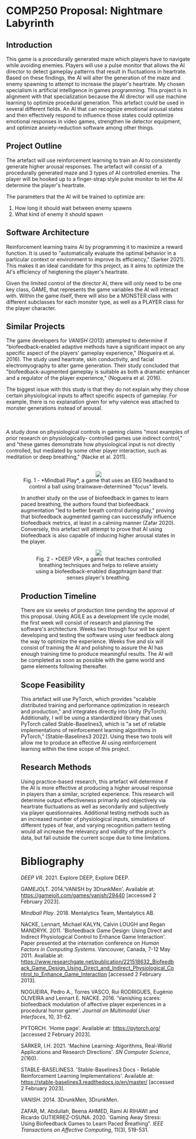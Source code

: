 # COMP250 Proposal: Nightmare Labyrinth

## Introduction
This game is a procedurally generated maze which players have to navigate while avoiding enemies. Players will use a pulse monitor that allows the AI director to detect gameplay patterns that result in fluctuations in heartrate. Based on these findings, the AI will alter the generation of the maze and enemy spawning to attempt to increase the player's heartrate. My chosen specialism is artificial intelligence in games programming. This project is in alignment with that specialization because the AI director will use machine learning to optimize procedural generation. This artefact could be used in several different fields. An AI that can recognize emotional arousal states and then effectively respond to influence those states could optimize emotional responses in video games, strengthen lie detector equipment, and optimize anxiety-reduction software among other things.

## Project Outline

The artefact will use reinforcement learning to train an AI to consistently generate higher arousal responses. The artefact will consist of a procedurally generated maze and 3 types of AI controlled enemies. The player will be hooked up to a finger-strap style pulse monitor to let the AI determine the player's heartrate.

The parameters that the AI will be trained to optimize are:
1. How long it should wait between enemy spawns
2. What kind of enemy it should spawn

## Software Architecture

Reinforcement learning trains AI by programming it to maximize a reward function. It is used to "automatically evaluate the optimal behavior in a particular context or environment to improve its efficiency," (Sarker 2021). This makes it an ideal candidate for this project, as it aims to optimize the AI's efficiency of heigtening  the player's heartrate. 

Given the limited control of the director AI, there will only need to be one key class, GAME, that represents the game variables the AI will interact with. Within the game itself, there will also be a MONSTER class with different subclasses for each monster type, as well as a PLAYER class for the player character.

## Similar Projects

The game developers for *VANISH* (2013) attempted to determine if "biofeedback-enabled adaptive methods have a significant impact on any specific aspect of the players' gameplay experience," (Nogueira et al. 2016).  The study used heartrate, skin conductivity, and facial electromyography to alter game generation. Their study concluded that "biofeedback-augmented gameplay is suitable as both a dramatic enhancer and a regulator of the player experience," (Nogueira et al. 2016).

The biggest issue with this study is that they do not explain why they chose certain physiological inputs to affect specific aspects of gameplay. For example, there is no explanation given for why valence was attached to monster generations instead of arousal.

</br>
</br>
A study done on physiological controls in gaming claims "most examples of prior research on physiologically-
controlled games use indirect control," and "these games demonstrate how physiological input is not directly controlled, but mediated by some other player interaction, such as meditation or deep breathing," (Nacke et al. 2011).
</br>
</br>

<figure>
  <center><img src ="https://media.github.falmouth.ac.uk/user/748/files/73d443a0-2307-49f4-9eca-07f016ff8092"></center>
  <center><figcaption>Fig. 1 - *Mindball Play*, a game that uses an EEG headband to control a ball using brainwave-determined "focus" levels.</figcaption></center>


  
In another study on the use of biofeedback in games to learn paced breathing, the authors found that biofeedback augmentation "led to better breath control during play," proving that biofeedback augmented gaming can successfully influence biofeedback metrics, at least in a calming manner (Zafar 2020). Conversely, this artefact will attempt to prove that AI using biofeedback is also capable of inducing higher arousal states in the player.

  
  
<figure>
  <center><img src ="https://media.github.falmouth.ac.uk/user/748/files/fb89f6b1-958e-4713-b016-30755c738eb5"></center>
  <center><figcaption>Fig. 2 - *DEEP VR*, a game that teaches controlled breathing techniques and helps to relieve anxiety using a biofeedback-enabled diagphragm band
    that senses player's breathing.</figcaption></center>
</figure>


  
## Production Timeline

There are six weeks of production time pending the approval of this proposal. Using AGILE as a development life cycle model, the first week will consist of research and planning the software's architecture. Weeks two through four will be spent developing and testing the software using user feedback along the way to optimize the experience. Weeks five and six will consist of training the AI and polishing to assure the AI has enough training time to produce meaningful results. The AI will be completed as soon as possible with the game world and game elements following thereafter.

## Scope Feasibility
This artefact will use PyTorch, which provides "scalable distributed training and performance optimization in research and production," and integrates directly into Unity (PyTorch). Additionally, I will be using a standardized library that uses PyTorch called Stable-Baselines3, which is "a set of reliable implementations of reinforcement learning algorithms in PyTorch," (Stable-Baselines3 2022). Using these two tools will allow me to produce an effective AI using reinforcement learning within the time scope of this project.

## Research Methods

Using practice-based research, this artefact will determine if the AI is more effective at producing a higher arousal response in players than a similar, scripted experience. This research will determine output effectiveness primarily and objectively via heartrate fluctuations as well as secondarily and subjectively via player questionnaires. Additional testing methods such as an increased number of physiological inputs, simulations of different types of fear, and varying recognition pattern testing would all increase the relevancy and validity of the project's data, but fall outside the current scope due to time limitations.

# Bibliography

*DEEP VR*. 2021. Explore DEEP, Explore DEEP.

GAMEJOLT. 2014.'VANISH by 3DrunkMen'. Available at: https://gamejolt.com/games/vanish/29440 [accessed 2 February 2023].

*Mindball Play*. 2018. Mentalytics Team, Mentalytics AB.

NACKE, Lennart, Michael KALYN, Calvin LOUGH and Regan MANDRYK. 2011. 'Biofeedback Game Design: Using Direct and Indirect Physiological Control to Enhance Game Interaction'. Paper presented at the internation conference on *Human Factors in Computing Systems*. Vancouver, Canada, 7-12 May 2011. Available at: https://www.researchgate.net/publication/221518632_Biofeedback_Game_Design_Using_Direct_and_Indirect_Physiological_Control_to_Enhance_Game_Interaction [accessed 2 February 2013].

NOGUEIRA, Pedro A., Torres VASCO, Rui RODRIGUES, Eugénio OLIVEIRA and Lennart E. NACKE. 2016. 'Vanishing scares: biofeedback modulation of affective player experiences in a procedural horror game'. *Journal on Multimodal User Interfaces*, 10, 31-62.

PYTORCH. 'Home page'. Available at: https://pytorch.org/ [accessed 2 February 2023].

SARKER, I.H. 2021. 'Machine Learning: Algorithms, Real-World Applications and Research Directions'. *SN Computer Science*, 2(160).

STABLE-BASELINES3. 'Stable-Baselines3 Docs - Reliable Reinforcement Learning Implementations'. Available at: https://stable-baselines3.readthedocs.io/en/master/ [accessed 2 February 2023].

*VANISH*. 2014. 3DrunkMen, 3DrunkMen.

ZAFAR, M. Abdullah, Beena AHMED, Rami Al RIHAWI and Ricardo GUTIERREZ-OSUNA. 2020. 'Gaming Away Stress: Using Biofeedback Games to Learn Paced Breathing". *IEEE Transactions on Affective Computing*, 11(3), 519-531.
